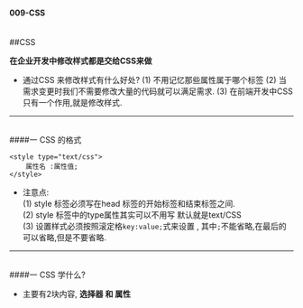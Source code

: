 #### 009-CSS 

<br>
##CSS 


**在企业开发中修改样式都是交给CSS来做**

- 通过CSS 来修改样式有什么好处?
(1) 不用记忆那些属性属于哪个标签
(2) 当需求变更时我们不需要修改大量的代码就可以满足需求.
(3) 在前端开发中CSS只有一个作用,就是修改样式.

****
<br>
####一 CSS 的格式

```
<style type="text/css">
    属性名 :属性值;
</style>
```

- 注意点:<br>
(1) style 标签必须写在head 标签的开始标签和结束标签之间.<br>
(2) style 标签中的type属性其实可以不用写 默认就是text/CSS<br>
(3) 设置样式必须按照滚定格`key:value;`式来设置 , 其中`;`不能省略,在最后的可以省略,但是不要省略.



****
<br>
####一 CSS 学什么?

- 主要有2块内容, **选择器 和 属性** 





